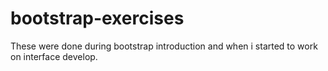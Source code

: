 # bootstrap-exercises
These were done during  bootstrap introduction and when i started to work on interface develop.
